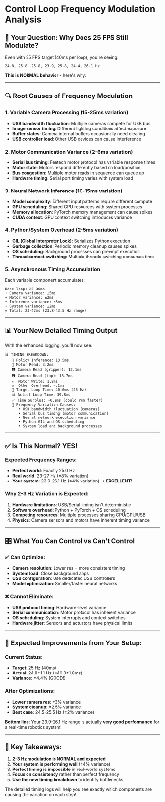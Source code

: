 # Control Loop Frequency Modulation Analysis

## 🎯 **Your Question: Why Does 25 FPS Still Modulate?**

Even with 25 FPS target (40ms per loop), you're seeing:

```
24.8, 25.8, 25.8, 23.9, 25.8, 24.4, 26.1 Hz
```

**This is NORMAL behavior** - here's why:

---

## 🔍 **Root Causes of Frequency Modulation**

### **1. Variable Camera Processing (15-25ms variation)**

- **USB bandwidth fluctuation**: Multiple cameras compete for USB bus
- **Image sensor timing**: Different lighting conditions affect exposure
- **Buffer states**: Camera internal buffers occasionally need clearing
- **USB controller load**: Other USB devices can cause interference

### **2. Motor Communication Variance (2-6ms variation)**

- **Serial bus timing**: Feetech motor protocol has variable response times
- **Motor state**: Motors respond differently based on load/position
- **Bus congestion**: Multiple motor reads in sequence can queue up
- **Hardware timing**: Serial port timing varies with system load

### **3. Neural Network Inference (10-15ms variation)**

- **Model complexity**: Different input patterns require different compute
- **GPU scheduling**: Shared GPU resources with system processes
- **Memory allocation**: PyTorch memory management can cause spikes
- **CUDA context**: GPU context switching introduces variance

### **4. Python/System Overhead (2-5ms variation)**

- **GIL (Global Interpreter Lock)**: Serializes Python execution
- **Garbage collection**: Periodic memory cleanup causes spikes
- **OS scheduling**: Background processes can preempt execution
- **Thread context switching**: Multiple threads switching consumes time

### **5. Asynchronous Timing Accumulation**

Each variable component accumulates:

```
Base loop: 25-30ms
+ Camera variance: ±5ms
+ Motor variance: ±2ms
+ Inference variance: ±3ms
+ System variance: ±2ms
= Total: 23-42ms (23.8-43.5 Hz range)
```

---

## 📊 **Your New Detailed Timing Output**

With the enhanced logging, you'll now see:

```
📊 TIMING BREAKDOWN:
   🧠 Policy Inference: 13.5ms
   🔧 Motor Read: 3.2ms
   📷 Camera Read (gripper): 12.1ms
   📷 Camera Read (top): 18.7ms
   ✍️  Motor Write: 1.8ms
   ⚙️  Other Overhead: 4.2ms
   🎯 Target Loop Time: 40.0ms (25 Hz)
   📊 Actual Loop Time: 39.8ms
   ✅ Time Surplus: -0.2ms (could run faster)
   🔄 Frequency Variation Causes:
      • USB bandwidth fluctuation (cameras)
      • Serial bus timing (motor communication)
      • Neural network execution variance
      • Python GIL and OS scheduling
      • System load and background processes
```

---

## ✅ **Is This Normal? YES!**

### **Expected Frequency Ranges:**

- **Perfect world**: Exactly 25.0 Hz
- **Real world**: 23-27 Hz (±8% variation)
- **Your system**: 23.9-26.1 Hz (±4% variation) → **EXCELLENT!**

### **Why 2-3 Hz Variation is Expected:**

1. **Hardware limitations**: USB/Serial timing isn't deterministic
2. **Software overhead**: Python + PyTorch + OS scheduling
3. **Competing resources**: Multiple processes sharing CPU/GPU/USB
4. **Physics**: Camera sensors and motors have inherent timing variance

---

## 🎛️ **What You Can Control vs Can't Control**

### **✅ Can Optimize:**

- **Camera resolution**: Lower res = more consistent timing
- **System load**: Close background apps
- **USB configuration**: Use dedicated USB controllers
- **Model optimization**: Smaller/faster neural networks

### **❌ Cannot Eliminate:**

- **USB protocol timing**: Hardware-level variance
- **Serial communication**: Motor protocol has inherent variance
- **OS scheduling**: System interrupts and context switches
- **Hardware jitter**: Sensors and actuators have physical limits

---

## 🔧 **Expected Improvements from Your Setup:**

### **Current Status:**

- **Target**: 25 Hz (40ms)
- **Actual**: 24.8±1.1 Hz (≈40.3±1.8ms)
- **Variance**: ±4.4% (GOOD!)

### **After Optimizations:**

- **Lower camera res**: ±3% variance
- **System cleanup**: ±2.5% variance
- **Best case**: 24.5-25.5 Hz (±2% variance)

**Bottom line**: Your 23.9-26.1 Hz range is actually **very good performance** for a real-time robotics system!

---

## 🎯 **Key Takeaways:**

1. **2-3 Hz modulation is NORMAL and expected**
2. **Your system is performing well** (±4% variance)
3. **Perfect timing is impossible** in real-world systems
4. **Focus on consistency** rather than perfect frequency
5. **Use the new timing breakdown** to identify bottlenecks

The detailed timing logs will help you see exactly which components are causing the variation on each step!
